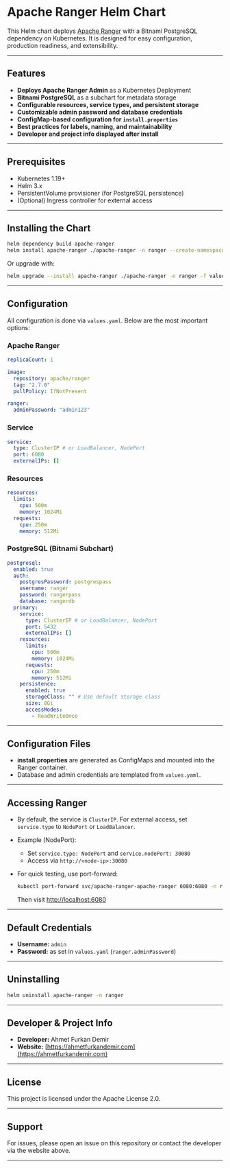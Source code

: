 # Apache Ranger Helm Chart

This Helm chart deploys [Apache Ranger](https://ranger.apache.org/) with a Bitnami PostgreSQL dependency on Kubernetes. It is designed for easy configuration, production readiness, and extensibility.

---

## Features

- **Deploys Apache Ranger Admin** as a Kubernetes Deployment
- **Bitnami PostgreSQL** as a subchart for metadata storage
- **Configurable resources, service types, and persistent storage**
- **Customizable admin password and database credentials**
- **ConfigMap-based configuration for `install.properties`**
- **Best practices for labels, naming, and maintainability**
- **Developer and project info displayed after install**

---

## Prerequisites

- Kubernetes 1.19+
- Helm 3.x
- PersistentVolume provisioner (for PostgreSQL persistence)
- (Optional) Ingress controller for external access

---

## Installing the Chart

```sh
helm dependency build apache-ranger
helm install apache-ranger ./apache-ranger -n ranger --create-namespace
```

Or upgrade with:

```sh
helm upgrade --install apache-ranger ./apache-ranger -n ranger -f values.yaml
```

---

## Configuration

All configuration is done via `values.yaml`. Below are the most important options:

### Apache Ranger

```yaml
replicaCount: 1

image:
  repository: apache/ranger
  tag: "2.7.0"
  pullPolicy: IfNotPresent

ranger:
  adminPassword: "admin123"
```

### Service

```yaml
service:
  type: ClusterIP # or LoadBalancer, NodePort
  port: 6080
  externalIPs: []
```

### Resources

```yaml
resources:
  limits:
    cpu: 500m
    memory: 1024Mi
  requests:
    cpu: 250m
    memory: 512Mi
```

### PostgreSQL (Bitnami Subchart)

```yaml
postgresql:
  enabled: true
  auth:
    postgresPassword: postgrespass
    username: ranger
    password: rangerpass
    database: rangerdb
  primary:
    service:
      type: ClusterIP # or LoadBalancer, NodePort
      port: 5432
      externalIPs: []
    resources:
      limits:
        cpu: 500m
        memory: 1024Mi
      requests:
        cpu: 250m
        memory: 512Mi
    persistence:
      enabled: true
      storageClass: "" # Use default storage class
      size: 8Gi
      accessModes:
        - ReadWriteOnce
```

---

## Configuration Files

- **install.properties** are generated as ConfigMaps and mounted into the Ranger container.
- Database and admin credentials are templated from `values.yaml`.

---

## Accessing Ranger

- By default, the service is `ClusterIP`. For external access, set `service.type` to `NodePort` or `LoadBalancer`.
- Example (NodePort):
  - Set `service.type: NodePort` and `service.nodePort: 30080`
  - Access via `http://<node-ip>:30080`

- For quick testing, use port-forward:
  ```sh
  kubectl port-forward svc/apache-ranger-apache-ranger 6080:6080 -n ranger
  ```
  Then visit [http://localhost:6080](http://localhost:6080)

---

## Default Credentials

- **Username:** `admin`
- **Password:** as set in `values.yaml` (`ranger.adminPassword`)

---

## Uninstalling

```sh
helm uninstall apache-ranger -n ranger
```

---

## Developer & Project Info

- **Developer:** Ahmet Furkan Demir
- **Website:** [https://ahmetfurkandemir.com](https://ahmetfurkandemir.com)

---

## License

This project is licensed under the Apache License 2.0.

---

## Support

For issues, please open an issue on this repository or contact the developer via the website above.

---